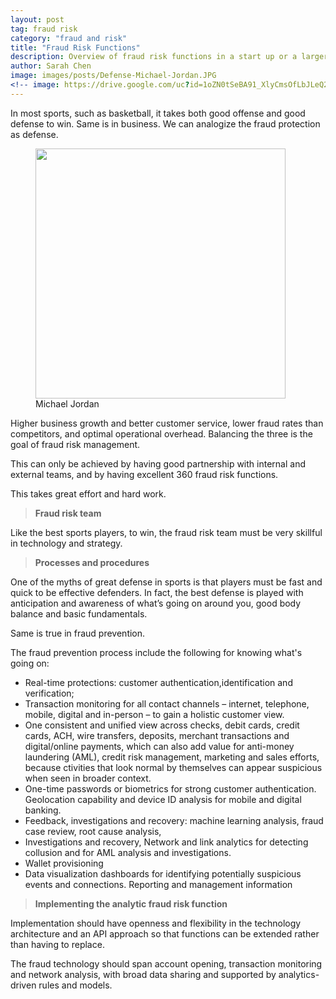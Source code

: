 ```yaml
---
layout: post
tag: fraud risk
category: "fraud and risk"
title: "Fraud Risk Functions"
description: Overview of fraud risk functions in a start up or a larger organization
author: Sarah Chen
image: images/posts/Defense-Michael-Jordan.JPG
<!-- image: https://drive.google.com/uc?id=1oZN0tSeBA91_XlyCmsOfLbJLeQ2_7wMi -->
---
```


In most sports, such as basketball, it takes both good offense and good defense to win.  Same is in business.  We can analogize the fraud protection as defense. 


<figure>
  <img src="{{ "/images/posts/Defense-Michael-Jordan.jpg" | relative_url }}" width="400">
  <figcaption>Michael Jordan</figcaption>
</figure>


Higher business growth and better customer service, lower fraud rates than competitors, and optimal operational overhead.  Balancing the three is the goal of  fraud risk management.  

This can only be achieved by having good partnership with internal and external teams, and by having excellent 360 fraud risk functions.

This takes great effort and hard work.  

> **Fraud risk team**

Like the best sports players, to win, the fraud risk team must be very skillful in technology and strategy. 


> **Processes and procedures**

One of the myths of great defense in sports is that players must be fast and quick to be effective defenders.
In fact, the best defense is played with anticipation and awareness of what’s going on around you, good body balance and basic fundamentals.


Same is true in fraud prevention.  

The fraud prevention process include the following for knowing what's going on:

* Real-time protections: customer authentication,identification and verification; 
* Transaction monitoring for all contact channels – internet, telephone, mobile, digital and in-person – to gain a holistic customer view.  
* One consistent and unified view across checks, debit cards, credit cards, ACH, wire transfers, deposits, merchant transactions and digital/online payments, which can also add value for anti-money laundering (AML), credit risk management, marketing and sales efforts, because ctivities that look normal by themselves can appear suspicious when seen in broader context. 
* One-time passwords or biometrics for strong customer authentication. Geolocation capability and device ID analysis for mobile and digital banking. 
* Feedback, investigations and recovery: machine learning analysis, fraud case review, root cause analysis, 
* Investigations and recovery, Network and link analytics for detecting collusion and for AML analysis and investigations. 
* Wallet provisioning
* Data visualization dashboards for identifying potentially suspicious events and connections. Reporting and management information 

> **Implementing the analytic fraud risk function**

Implementation should have openness and flexibility in the technology architecture and an API approach so that functions can be extended rather than having to replace.


The fraud technology should span account opening, transaction monitoring and network analysis, with broad data sharing and supported by analytics-driven rules and models.


